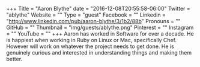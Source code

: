 +++
Title = "Aaron Blythe"
date = "2016-12-08T20:55:58-06:00"
Twitter = "ablythe"
Website = ""
Type = "guest"
Facebook = ""
Linkedin = "http://www.linkedin.com/pub/aaron-blythe/3/1b2/88b"
Pronouns = ""
GitHub = ""
Thumbnail = "img/guests/ablythe.png"
Pinterest = ""
Instagram = ""
YouTube = ""
+++
Aaron has worked in Software for over a decade.  He is happiest when working in Ruby on Linux or Mac, specifically Chef.  However will work on whatever the project needs to get done. He is genuinely curious and interested in understanding things and making them better.
